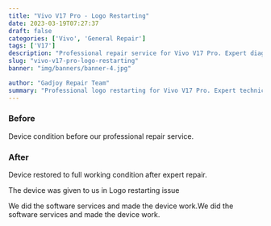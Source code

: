 ```yaml
---
title: "Vivo V17 Pro - Logo Restarting"
date: 2023-03-19T07:27:37
draft: false
categories: ['Vivo', 'General Repair']
tags: ['V17']
description: "Professional repair service for Vivo V17 Pro. Expert diagnosis and quality repairs in Bangalore."
slug: "vivo-v17-pro-logo-restarting"
banner: "img/banners/banner-4.jpg"

author: "Gadjoy Repair Team"
summary: "Professional logo restarting for Vivo V17 Pro. Expert technicians, quality parts, warranty included."
---
```


### Before

Device condition before our professional repair service.

### After

Device restored to full working condition after expert repair.

The device was given to us in Logo restarting issue

We did the software services and made the device work.We did the software services and made the device work.